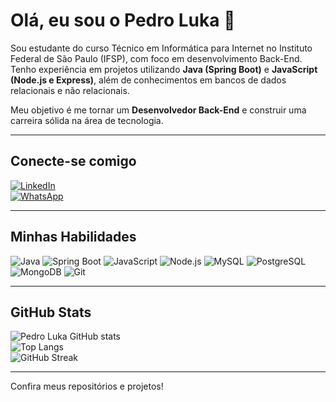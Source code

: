 # Olá, eu sou o Pedro Luka 👋

Sou estudante do curso Técnico em Informática para Internet no Instituto Federal de São Paulo (IFSP), com foco em desenvolvimento Back-End.  
Tenho experiência em projetos utilizando **Java (Spring Boot)** e **JavaScript (Node.js e Express)**, além de conhecimentos em bancos de dados relacionais e não relacionais.  

Meu objetivo é me tornar um **Desenvolvedor Back-End** e construir uma carreira sólida na área de tecnologia.

---

## Conecte-se comigo
[![LinkedIn](https://img.shields.io/badge/LinkedIn-0A66C2?style=for-the-badge&logo=linkedin&logoColor=white)](www.linkedin.com/in/pedroluka-dev)  
[![WhatsApp](https://img.shields.io/badge/WhatsApp-25D366?style=for-the-badge&logo=whatsapp&logoColor=white)](https://wa.me/qr/CFL5E43CW4XJM1)  

---

## Minhas Habilidades
![Java](https://img.shields.io/badge/Java-007396?style=for-the-badge&logo=openjdk&logoColor=white)
![Spring Boot](https://img.shields.io/badge/Spring%20Boot-6DB33F?style=for-the-badge&logo=springboot&logoColor=white)
![JavaScript](https://img.shields.io/badge/JavaScript-F7DF1E?style=for-the-badge&logo=javascript&logoColor=black)
![Node.js](https://img.shields.io/badge/Node.js-339933?style=for-the-badge&logo=node.js&logoColor=white)
![MySQL](https://img.shields.io/badge/MySQL-4479A1?style=for-the-badge&logo=mysql&logoColor=white)
![PostgreSQL](https://img.shields.io/badge/PostgreSQL-4169E1?style=for-the-badge&logo=postgresql&logoColor=white)
![MongoDB](https://img.shields.io/badge/MongoDB-47A248?style=for-the-badge&logo=mongodb&logoColor=white)
![Git](https://img.shields.io/badge/Git-F05032?style=for-the-badge&logo=git&logoColor=white)

---

## GitHub Stats
![Pedro Luka GitHub stats](https://github-readme-stats.vercel.app/api?username=LS-PLuka&show_icons=true&theme=tokyonight)  
![Top Langs](https://github-readme-stats.vercel.app/api/top-langs/?username=LS-PLuka&layout=compact&theme=tokyonight)  
![GitHub Streak](https://streak-stats.demolab.com?user=SEU_USUARIO&theme=tokyonight&date_format=j%20M%5B%20Y%5D)  

---

Confira meus repositórios e projetos!
